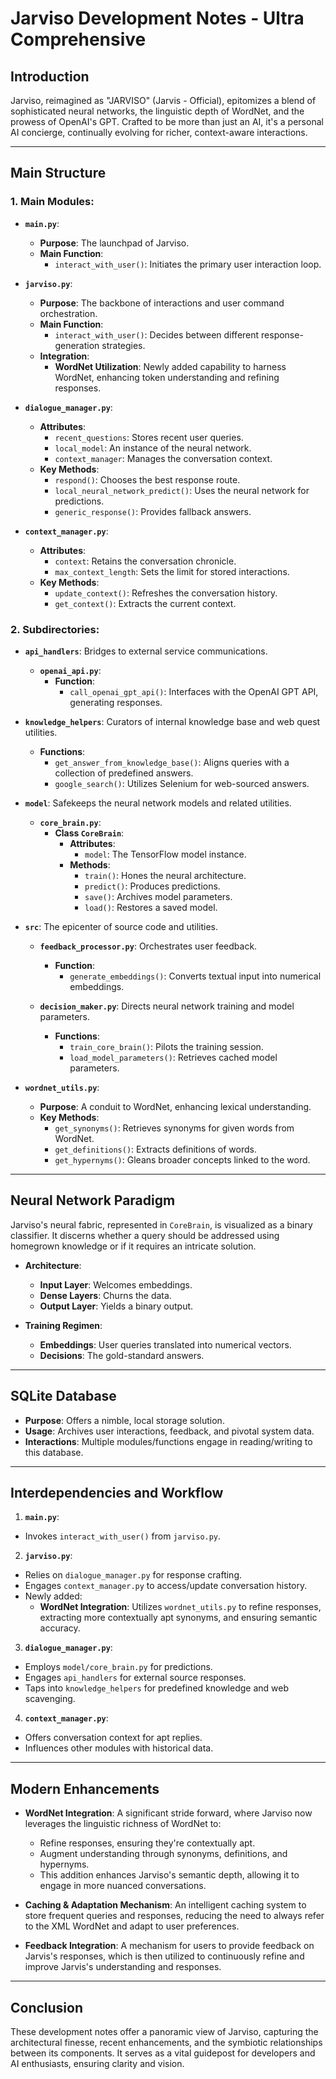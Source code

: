 # Jarviso Development Notes - Ultra Comprehensive

## Introduction

Jarviso, reimagined as "JARVISO" (Jarvis - Official), epitomizes a blend of sophisticated neural networks, the linguistic depth of WordNet, and the prowess of OpenAI's GPT. Crafted to be more than just an AI, it's a personal AI concierge, continually evolving for richer, context-aware interactions.

---

## Main Structure

### 1. **Main Modules**:

- **`main.py`**:
  - **Purpose**: The launchpad of Jarviso.
  - **Main Function**: 
    - `interact_with_user()`: Initiates the primary user interaction loop.
  
- **`jarviso.py`**:
  - **Purpose**: The backbone of interactions and user command orchestration.
  - **Main Function**: 
    - `interact_with_user()`: Decides between different response-generation strategies.
  - **Integration**:
    - **WordNet Utilization**: Newly added capability to harness WordNet, enhancing token understanding and refining responses.

- **`dialogue_manager.py`**:
  - **Attributes**: 
    - `recent_questions`: Stores recent user queries.
    - `local_model`: An instance of the neural network.
    - `context_manager`: Manages the conversation context.
  - **Key Methods**: 
    - `respond()`: Chooses the best response route.
    - `local_neural_network_predict()`: Uses the neural network for predictions.
    - `generic_response()`: Provides fallback answers.

- **`context_manager.py`**:
  - **Attributes**: 
    - `context`: Retains the conversation chronicle.
    - `max_context_length`: Sets the limit for stored interactions.
  - **Key Methods**: 
    - `update_context()`: Refreshes the conversation history.
    - `get_context()`: Extracts the current context.

### 2. **Subdirectories**:

- **`api_handlers`**: Bridges to external service communications.
  - **`openai_api.py`**:
    - **Function**: 
      - `call_openai_gpt_api()`: Interfaces with the OpenAI GPT API, generating responses.

- **`knowledge_helpers`**: Curators of internal knowledge base and web quest utilities.
  - **Functions**: 
    - `get_answer_from_knowledge_base()`: Aligns queries with a collection of predefined answers.
    - `google_search()`: Utilizes Selenium for web-sourced answers.

- **`model`**: Safekeeps the neural network models and related utilities.
  - **`core_brain.py`**:
    - **Class `CoreBrain`**:
      - **Attributes**: 
        - `model`: The TensorFlow model instance.
      - **Methods**: 
        - `train()`: Hones the neural architecture.
        - `predict()`: Produces predictions.
        - `save()`: Archives model parameters.
        - `load()`: Restores a saved model.

- **`src`**: The epicenter of source code and utilities.
  - **`feedback_processor.py`**: Orchestrates user feedback.
    - **Function**: 
      - `generate_embeddings()`: Converts textual input into numerical embeddings.
  
  - **`decision_maker.py`**: Directs neural network training and model parameters.
    - **Functions**: 
      - `train_core_brain()`: Pilots the training session.
      - `load_model_parameters()`: Retrieves cached model parameters.

- **`wordnet_utils.py`**:
  - **Purpose**: A conduit to WordNet, enhancing lexical understanding.
  - **Key Methods**:
    - `get_synonyms()`: Retrieves synonyms for given words from WordNet.
    - `get_definitions()`: Extracts definitions of words.
    - `get_hypernyms()`: Gleans broader concepts linked to the word.

---

## Neural Network Paradigm

Jarviso's neural fabric, represented in `CoreBrain`, is visualized as a binary classifier. It discerns whether a query should be addressed using homegrown knowledge or if it requires an intricate solution.

- **Architecture**: 
  - **Input Layer**: Welcomes embeddings.
  - **Dense Layers**: Churns the data.
  - **Output Layer**: Yields a binary output.

- **Training Regimen**: 
  - **Embeddings**: User queries translated into numerical vectors.
  - **Decisions**: The gold-standard answers.

---

## SQLite Database

- **Purpose**: Offers a nimble, local storage solution.
- **Usage**: Archives user interactions, feedback, and pivotal system data.
- **Interactions**: Multiple modules/functions engage in reading/writing to this database.

---

## Interdependencies and Workflow

1. **`main.py`**:
  - Invokes `interact_with_user()` from `jarviso.py`.

2. **`jarviso.py`**:
  - Relies on `dialogue_manager.py` for response crafting.
  - Engages `context_manager.py` to access/update conversation history.
  - Newly added: 
    - **WordNet Integration**: Utilizes `wordnet_utils.py` to refine responses, extracting more contextually apt synonyms, and ensuring semantic accuracy.

3. **`dialogue_manager.py`**:
  - Employs `model/core_brain.py` for predictions.
  - Engages `api_handlers` for external source responses.
  - Taps into `knowledge_helpers` for predefined knowledge and web scavenging.

4. **`context_manager.py`**:
  - Offers conversation context for apt replies.
  - Influences other modules with historical data.

---

## Modern Enhancements

- **WordNet Integration**: A significant stride forward, where Jarviso now leverages the linguistic richness of WordNet to:
  - Refine responses, ensuring they're contextually apt.
  - Augment understanding through synonyms, definitions, and hypernyms.
  - This addition enhances Jarviso's semantic depth, allowing it to engage in more nuanced conversations.

- **Caching & Adaptation Mechanism**: An intelligent caching system to store frequent queries and responses, reducing the need to always refer to the XML WordNet and adapt to user preferences.

- **Feedback Integration**: A mechanism for users to provide feedback on Jarvis's responses, which is then utilized to continuously refine and improve Jarvis's understanding and responses.

---

## Conclusion

These development notes offer a panoramic view of Jarviso, capturing the architectural finesse, recent enhancements, and the symbiotic relationships between its components. It serves as a vital guidepost for developers and AI enthusiasts, ensuring clarity and vision.


